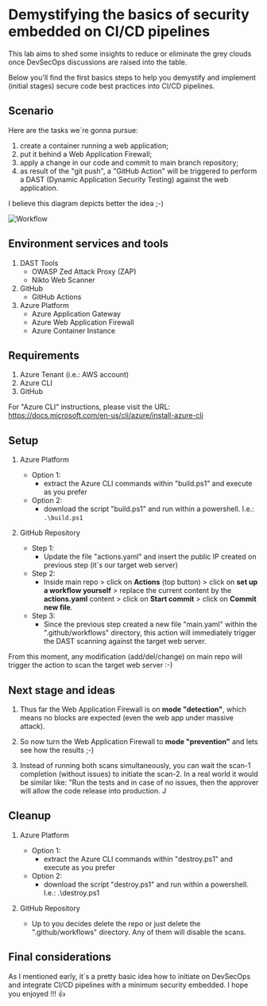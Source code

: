 # Demystifying the basics of security embedded on CI/CD pipelines

This lab aims to shed some insights to reduce or eliminate the grey clouds once DevSecOps discussions are raised into the table.

Below you'll find the first basics steps to help you demystify and implement (initial stages) secure code best practices into CI/CD pipelines.

## Scenario
Here are the tasks we´re gonna pursue:

1. create a container running a web application;
2. put it behind a Web Application Firewall;
3. apply a change in our code and commit to main branch repository;
4. as result of the "git push", a "GitHub Action" will be triggered to perform a DAST (Dynamic Application Security Testing) against the web application.

I believe this diagram depicts better the idea ;-)

![Workflow](https://github.com/robertson-diasjr/security-labs/DevSecOps/blob/main/Diagram.jpg)

## Environment services and tools
1. DAST Tools
    * OWASP Zed Attack Proxy (ZAP)
    * Nikto Web Scanner
2. GitHub
    * GitHub Actions
3. Azure Platform
    * Azure Application Gateway
    * Azure Web Application Firewall
    * Azure Container Instance

## Requirements
1. Azure Tenant (i.e.: AWS account)
2. Azure CLI
3. GitHub

For "Azure CLI" instructions, please visit the URL: https://docs.microsoft.com/en-us/cli/azure/install-azure-cli

## Setup
1. Azure Platform
    - Option 1:
        - extract the Azure CLI commands within "build.ps1" and execute as you prefer
    - Option 2:
        - download the script "build.ps1" and run within a powershell. I.e.: `.\build.ps1`

2. GitHub Repository
    - Step 1: 
        - Update the file "actions.yaml" and insert the public IP created on previous step (it´s our target web server)
    - Step 2:
        - Inside main repo > click on **Actions** (top button) > click on **set up a workflow yourself** > replace the current content by the **actions.yaml** content > click on **Start commit** > click on **Commit new file**.
    - Step 3:
        - Since the previous step created a new file "main.yaml" within the ".github/workflows" directory, this action will immediately trigger the DAST scanning against the target web server.
    
From this moment, any modification (add/del/change) on main repo will trigger the action to scan the target web server :-)

## Next stage and ideas
1. Thus far the Web Application Firewall is on **mode "detection"**, which means no blocks are expected (even the web app under massive attack).

2. So now turn the Web Application Firewall to **mode "prevention"** and lets see how the results ;-)

3. Instead of running both scans simultaneously, you can wait the scan-1 completion (without issues) to initiate the scan-2. In a real world it would be similar like: "Run the tests and in case of no issues, then the approver will allow the code release into production. J

## Cleanup
1. Azure Platform
    - Option 1:
        - extract the Azure CLI commands within "destroy.ps1" and execute as you prefer
    - Option 2:
        - download the script "destroy.ps1" and run within a powershell. I.e.: .\destroy.ps1

2. GitHub Repository
    - Up to you decides delete the repo or just delete the ".github/workflows" directory. Any of them will disable the scans.

## Final considerations
As I mentioned early, it´s a pretty basic idea how to initiate on DevSecOps and integrate CI/CD pipelines with a minimum security embedded. I hope you enjoyed !!! :+1:
